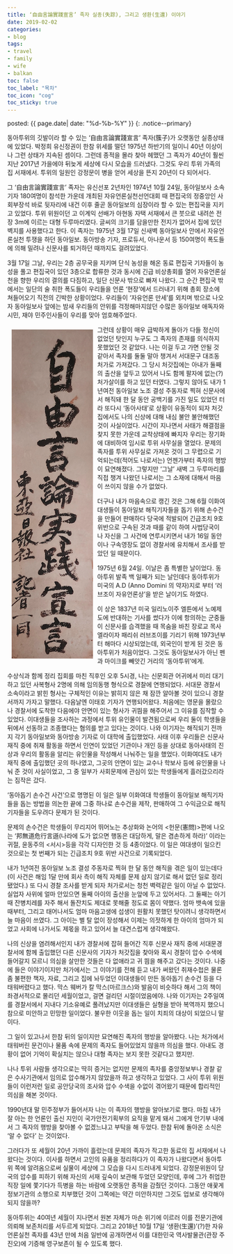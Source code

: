 ```yaml
---
title: ‘自由言論實踐宣言’ 족자 실종(失踪), 그리고 생환(生還) 이야기
date: 2019-02-02
categories:
- blog
tags:
- travel
- family
- wife
- balkan
toc: false
toc_label: "목차"
toc_icon: "cog"
toc_sticky: true
---
```


<head>
<link rel="stylesheet" href="/resource/styles.css">
<style>
	.container {
		display: flex;
		align-items: flex-start;
		gap: 20px;
		max-width: 800px;
		margin: 0 auto;
	}
	.image {
		flex-shrink: 0;
	}
	.text {
		flex-grow: 1;
	}
	.float-image {
		float: left; /* or right */
		margin: 10px; /* Add some margin around the image */
	}
</style>
</head>

posted: {{ page.date| date: "%d-%b-%Y" }}
{: .notice--primary}


<!--‘自由言論實踐宣言’ 족자 실종(失踪), 그리고 생환(生還) 이야기-->

동아투위의 깃발이라 할 수 있는 ‘自由言論實踐宣言’ 족자(簇子)가 오랫동안 실종상태에 있었다. 박정희 유신정권이 한참 위세를 떨던 1975년 하반기의 일이니 40년 이상이나 그런 상태가 지속된 셈이다. 그런데 종적을 몰라 찾아 헤맸던 그 족자가 40년이 훨씬 지난 2017년 가을에야 뒤늦게 세상에 다시 모습을 드러냈다. 그것도 우리 투위 가족의 집 서재에서. 투위의 일원인 강정문이 병을 얻어 세상을 뜬지 20년이 다 되어서다.

그 ‘自由言論實踐宣言’ 족자는 유신선포 2년차인 1974년 10월 24일, 동아일보사 소속 기자 180여명이 참석한 가운데 개최된 자유언론실천선언대회 때 편집국의 정중앙인 사회부장석 바로 뒷자리에 내건 이후 줄곧 동아일보의 심장이라 할 수 있는 편집국을 지키고 있었다. 투위 위원이던 고 이계익 선배가 아현동 자택 서재에서 큰 붓으로 내려쓴 전장 3m에 이르는 대형 두루마리였다. 글씨의 크기를 담을만한 전지가 없어서 집에 있던 벽지를 사용했다고 한다. 이 족자는 1975년 3월 17일 신새벽 동아일보사 안에서 자유언론실천 투쟁을 하던 동아일보. 동아방송 기자, 프로듀서, 아나운서 등 150여명이 폭도들에 의해 밀려나 신문사를 퇴거하던 때까지도 걸려있었다. 

3월 17일 그날, 우리는 2층 공무국을 지키며 단식 농성을 해온 동료 편집국 기자들이 농성을 풀고  편집국이 있던 3층으로 합류한 것과 동시에 긴급 비상총회를 열어 자유언론실천을 향한 우리의 결의를 다짐하고, 일단 신문사 밖으로 빠져 나왔다. 그 순간 편집국 밖에서는 일단의 술 취한 폭도들이 우리들을 언론 ‘현장’에서 드러내기 위해 총회 장소에 쳐들어오기 직전의 긴박한 상황이었다. 우리들이 ‘자유언론 만세’를 외치며 밖으로 나오자 동아일보사 앞에는 밤새 우리들의 안위를 걱정해마지않던 수많은 동아일보 애독자와 시민, 재야 민주인사들이 우리를 맞아 엄호해주었다.

<img src="/assets/images/free-journalism.png" class="float-image">

그런데 상황이 매우 급박하게 돌아가 다들 정신이 없었던 탓인지 누구도 그 족자의 존재를 의식하지 못했었던 것 같았다. 나는 이걸 두고 가면 안될 것 같아서 족자를 둘둘 말아 챙겨서 서대문구 대조동 처가로 가져갔다. 그 당시 처갓집에는 아내가 둘째의 출산을 앞두고 있어서 나도 함께 팔자에 없는(?) 처가살이를 하고 있던 터였다. 그렇지 않아도 내가 1년여전 동아일보 노조 결성 주동자로 찍혀 신문사에서 해직돼 한 달 동안 공백기를 가진 일도 있었던 터라 또다시 ‘동아사태’로 상황이 유동적이 되자 처갓집에서도 나의 신상에 대해 내심 불안 불안해했던 것이 사실이었다. 시간이 지나면서 사태가 해결점을 찾지 못한 가운데 교착상태에 빠지자 우리는 장기화에 대비하여 임시로 투위 사무실을 열었다. 문제의 족자를 투위 사무실로 가져온 것이 그 무렵으로 기억되는데(적어도 나로서는) 언젠가부터 족자의 행방이 묘연해졌다. 그렇지만 ‘그날’ 새벽 그 두루마리를 직접 챙겨 나왔던 나로서는 그 소재에 대해서 마음이 쓰이지 않을 수가 없었다.

더구나 내가 마음속으로 캥긴 것은 그해 6월 이화여대생들이 동아일보 해직기자들을 돕기 위해 손수건을 만들어 판매하다 당국에 적발되어 긴급조치 9호 위반으로 구속된 것과 때를 같이 하여 사법당국이 나 자신을 그 사건에 연루시키면서 내가 16일 동안이나 구속영장도 없이 경찰서에 유치해서 조사를 받았던 일 때문이다.

1975년 6월 24일. 이날은 좀 특별한 날이었다. 동아투위 발족 백 일째가 되는 날인데다 동아투위가 미국의 A.D (Anno Domini 의 약자)지로 부터 ‘러브조이 자유언론상’을 받은 날이기도 하였다. 

이 상은 1837년 미국 일리노이주 엘튼에서 노예제도에 반대하는 기사를 썼다가 이에 항의하는 군중들이 신문사를 습격했을 때 목숨을 바친 장로교 목사 엘라이자 패리쉬 러브조이를 기리기 위해 1973년부터 해마다 시상되었는데, 외국인이 받게 된 것은 동아투위가 처음이었다. 그것도 동아일보사가 아닌 펜과 마이크를 빼앗긴 거리의 ‘동아투위’에게.

수상식과 함께 정리 집회를 마친 직후인 오후 5시경, 나는 신문회관 어귀에서 미리 대기하고 있던 사복형사 2명에 의해 임의동행 형식으로 경찰에 연행되었다. 서대문 경찰서 소속이라고 밝힌 형사는 구체적인 이유는 밝히지 않은 채 잠깐 알아볼 것이 있으니 경찰서까지 가자고 말했다. 다음날엔 이태호 기자가 연행되어왔다. 처음에는 영문을 몰랐으나 경찰서에 도착한 다음에야 안면이 있는 형사가 귀띔을 해주어서 그 이유를 짐작할 수 있었다. 이대생들을 조사하는 과정에서 투위 유인물이 발견됨으로써 우리 둘이 학생들을 뒤에서 선동하고 조종했다는 혐의를 받고 있다는 것이다. 나와 이기자는 해직되기 전까지 각기 동아일보와 동아방송 기자로 이 대학에 출입했었다. 사태 이후 우리들은 신문사 재직 중에 취재 활동을 하면서 인연이 있었던 기관이나 개인 등을 상대로 동아사태의 진상과 우리의 활동을 알리는 유인물을 작성해서 나눠주는 일을 했었다. 이화여대도 내가 재직 중에 출입했던 곳의 하나였고, 그곳의 안면이 있는 교수나 학보사 등에 유인물을 나눠 준 것이 사실이었고, 그 중 일부가 사회문제에 관심이 있는 학생들에게 흘러갔으리라는 짐작은 갔다.

‘동아돕기 손수건 사건’으로 명명된 이 일은 일부 이화여대 학생들이 동아일보 해직기자들을 돕는 방법을 의논한 끝에 그중 하나로 손수건을 제작, 판매하여 그 수익금으로 해직기자들을 도우려다 문제가 된 것이다.

문제의 손수건은 학생들이 무리지어 뛰어노는 추상화와 논어의 <헌문(憲問)>편에 나오는 ‘邦無道危行言遜(나라에 도가 없으면 행동은 대담하게, 말은 겸손하게 하라)’ 이라는 귀절, 윤동주의 <서시>등을 각각 디자인한 것 등 4종이었다. 이 일은 여대생이 일으킨 것으로는 첫 번째가 되는 긴급조치 9호 위반 사건으로 기록되었다. 

내가 1년여전 동아일보 노조 결성 주동자로 찍혀 한 달 동안 해직을 겪은 일이 있는데다(이 사건은 해임 1달 만에 회사 측이 해직 자체를 문제 삼지 않기로 해서 없던 일로 정리됐었다.) 또 다시 경찰 조사를 받게 되자 처가로서는 청천 벽력같은 일이 아닐 수 없었다. 실업자 사위에 얼마 안있으면 둘째 아이의 출산을 눈앞에 두고 있어서다. 그 둘째는 아기 때 잔병치레를 자주 해서 돌잔치도 제대로 못해줄 정도로 몸이 약했다. 엄마 뱃속에 있을 때부터, 그리고 태어나서도 엄마 마음고생에 섭생이 원활치 못했던 탓이려니 생각하면서 늘 마음이 쓰였다. 그 아이는 별 탈 없이 장성해서 이제는 의젓하게 한 아이의 엄마가 되었고 사회에 나가서도 제몫을 하고 있어서 늘 대견스럽게 생각해왔다. 

나의 신상을 염려해서인지 내가 경찰서에 잡혀 들어간 직후 신문사 재직 중에 서대문경찰서에 함께 출입했던 다른 신문사의 기자가 처갓집을 찾아와 혹시 경찰이 압수 수색에 들어갈지 모르니 의심을 살만한 것들은 다 없애라고 귀 띔을 해주고 갔다는 것이다. 나중에 들은 이야기이지만 처가에서는 그 이야기를 전해 듣고 내가 써왔던 취재수첩은 물론 좀 불편한 책자, 자료, 그리고 집에 놔두었던 이대생들이 만든 동아돕기 손수건 등을 다 태워버렸다고 했다. 막스 웨버가 칼 막스(마르크스)와 발음이 비슷하다 해서 그의 책이 좌경서적으로 몰리던 세월이었고, 걸면 걸리던 시절이었음에야. 나와 이기자는 2주일여를 경찰서에서 지내다 기소유예로 풀려났지만 이대생들은 실형을 받아 복역까지 했으니 참으로 미안하고 민망한 일이었다. 불우한 이웃을 돕는 일이 치죄의 대상이 되었으니 말이다.

그 일이 있고나서 한참 뒤의 일이지만 묘연해진 족자의 행방을 알아봤다. 나는 처가에서 태워버린 문건이나 물품 속에 문제의 족자도 들어있었지 않을까 의심을 했다. 아내도 경황이 없어 기억이 확실치는 않으나 대형 족자는 보지 못한 것같다고 했지만.

나나 투위 사람들 생각으로는 딱히 증거는 없지만 문제의 족자를 중앙정보부나 경찰 같은 수사기관에서 임의로 압수해가지 않았을까 하고 생각하고 있었다. 그 사이 투위 위원들이 이런저런 일로 공안당국의 조사와 압수 수색을 수없이 겪어왔기 때문에 합리적인 의심을 해본 것이다. 

1990년대 말 민주정부가 들어서자 나는 이 족자의 행방을 알아보기로 했다. 마침 내가 잘 아는 한 언론인 출신 지인이 국가안전기획부의 요직을 맡게 돼서 그에게 안기부 내에서 그 족자의 행방을 찾아볼 수 없겠느냐고 부탁을 해 두었다. 한참 뒤에 돌아온 소식은 ‘알 수 없다’ 는 것이었다. 

그러다가 또 세월이 20년 가까이 흘렀는데 문제의 족자가 작고한 동료의 집 서재에서 나왔다는 것이다. 이사를 하면서 고인의 유품을 정리하다가 이 족자가 나왔다면서 동아투위 쪽에 알려옴으로써 실물이 세상에 그 모습을 다시 드러내게 되었다. 강정문위원이 당국의 압수를 피하기 위해 자신의 서재 깊숙이 보관해 두었던 모양인데, 후에 그가 취업한 직장 일에 쫓기다가 득병을 하는 바람에 오랫동안 종적을 감췄던 것이다. 그동안 애꿎게 정보기관의 소행으로 치부했던 것이 그쪽에는 약간 미안하지만 그것도 업보로 생각해야 되지 않을까?

동아투위는 40여년 세월이 지나면서 원본 자체가 마손 위기에 이르러 이를 전문기관에 의뢰해 보존처리를 서두르게 되었다. 그리고 2018년 10월 17일 ‘생환(生還)’(?)한 자유언론실천 족자를 43년 만에 처음 일반에 공개하면서 이를 대한민국 역사발물관(관장 주진오)에 기증해 영구보존이 될 수 있도록 했다.

